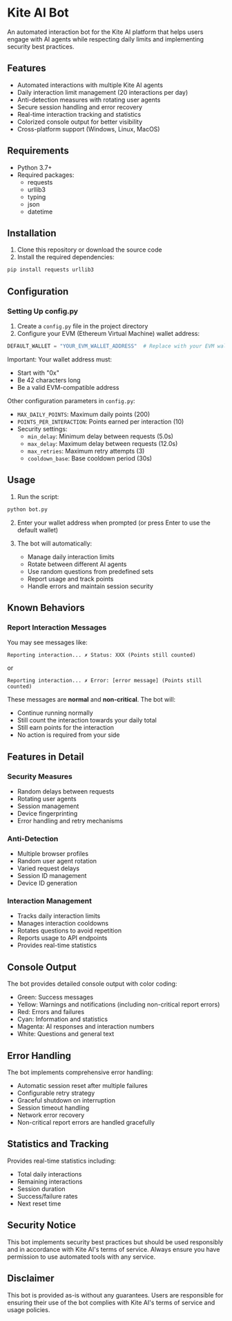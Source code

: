 # Kite AI Bot

An automated interaction bot for the Kite AI platform that helps users engage with AI agents while respecting daily limits and implementing security best practices.

## Features

- Automated interactions with multiple Kite AI agents
- Daily interaction limit management (20 interactions per day)
- Anti-detection measures with rotating user agents
- Secure session handling and error recovery
- Real-time interaction tracking and statistics
- Colorized console output for better visibility
- Cross-platform support (Windows, Linux, MacOS)

## Requirements

- Python 3.7+
- Required packages:
  - requests
  - urllib3
  - typing
  - json
  - datetime

## Installation

1. Clone this repository or download the source code
2. Install the required dependencies:
```bash
pip install requests urllib3
```

## Configuration

### Setting Up config.py

1. Create a `config.py` file in the project directory
2. Configure your EVM (Ethereum Virtual Machine) wallet address:
```python
DEFAULT_WALLET = "YOUR_EVM_WALLET_ADDRESS"  # Replace with your EVM wallet address
```

Important: Your wallet address must:
- Start with "0x"
- Be 42 characters long
- Be a valid EVM-compatible address

Other configuration parameters in `config.py`:
- `MAX_DAILY_POINTS`: Maximum daily points (200)
- `POINTS_PER_INTERACTION`: Points earned per interaction (10)
- Security settings:
  - `min_delay`: Minimum delay between requests (5.0s)
  - `max_delay`: Maximum delay between requests (12.0s)
  - `max_retries`: Maximum retry attempts (3)
  - `cooldown_base`: Base cooldown period (30s)

## Usage

1. Run the script:
```bash
python bot.py
```

2. Enter your wallet address when prompted (or press Enter to use the default wallet)

3. The bot will automatically:
   - Manage daily interaction limits
   - Rotate between different AI agents
   - Use random questions from predefined sets
   - Report usage and track points
   - Handle errors and maintain session security

## Known Behaviors

### Report Interaction Messages

You may see messages like:
```
Reporting interaction... ✗ Status: XXX (Points still counted)
```
or
```
Reporting interaction... ✗ Error: [error message] (Points still counted)
```

These messages are **normal** and **non-critical**. The bot will:
- Continue running normally
- Still count the interaction towards your daily total
- Still earn points for the interaction
- No action is required from your side

## Features in Detail

### Security Measures

- Random delays between requests
- Rotating user agents
- Session management
- Device fingerprinting
- Error handling and retry mechanisms

### Anti-Detection

- Multiple browser profiles
- Random user agent rotation
- Varied request delays
- Session ID management
- Device ID generation

### Interaction Management

- Tracks daily interaction limits
- Manages interaction cooldowns
- Rotates questions to avoid repetition
- Reports usage to API endpoints
- Provides real-time statistics

## Console Output

The bot provides detailed console output with color coding:
- Green: Success messages
- Yellow: Warnings and notifications (including non-critical report errors)
- Red: Errors and failures
- Cyan: Information and statistics
- Magenta: AI responses and interaction numbers
- White: Questions and general text

## Error Handling

The bot implements comprehensive error handling:
- Automatic session reset after multiple failures
- Configurable retry strategy
- Graceful shutdown on interruption
- Session timeout handling
- Network error recovery
- Non-critical report errors are handled gracefully

## Statistics and Tracking

Provides real-time statistics including:
- Total daily interactions
- Remaining interactions
- Session duration
- Success/failure rates
- Next reset time

## Security Notice

This bot implements security best practices but should be used responsibly and in accordance with Kite AI's terms of service. Always ensure you have permission to use automated tools with any service.

## Disclaimer

This bot is provided as-is without any guarantees. Users are responsible for ensuring their use of the bot complies with Kite AI's terms of service and usage policies.